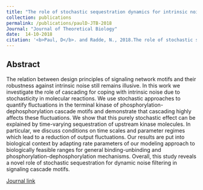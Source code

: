 ```yaml
---
title: "The role of stochastic sequestration dynamics for intrinsic noise filtering in signaling network motifs"
collection: publications
permalink: /publications/paulD-JTB-2018
Journal: "Journal of Theoretical Biology"
date:  14-10-2018
citation: '<b>Paul, D</b>. and Radde, N., 2018.The role of stochastic sequestration dynamics for intrinsic noise filtering in signaling network motifs. <i>Journal of Theoretical Biology</i> 455, pp.86-96.'
--- 
```


## Abstract

<p>The relation between design principles of signaling network motifs and their robustness against intrinsic noise still remains illusive. In this work we investigate the role of cascading for coping with intrinsic noise due to stochasticity in molecular reactions. We use stochastic approaches to quantify fluctuations in the terminal kinase of phosphorylation-dephosphorylation cascade motifs and demonstrate that cascading highly affects these fluctuations. We show that this purely stochastic effect can be explained by time-varying sequestration of upstream kinase molecules. In particular, we discuss conditions on time scales and parameter regimes which lead to a reduction of output fluctuations. Our results are put into biological context by adapting rate parameters of our modeling approach to biologically feasible ranges for general binding-unbinding and phosphorylation-dephosphorylation mechanisms. Overall, this study reveals a novel role of stochastic sequestration for dynamic noise filtering in signaling cascade motifs.</p>


[Journal link](https://www.sciencedirect.com/science/article/pii/S0022519318303370?via%3Dihub)

